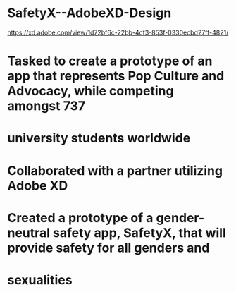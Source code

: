 # SafetyX--AdobeXD-Design
https://xd.adobe.com/view/1d72bf6c-22bb-4cf3-853f-0330ecbd27ff-4821/

# Tasked to create a prototype of an app that represents Pop Culture and Advocacy, while competing amongst 737
# university students worldwide

# Collaborated with a partner utilizing Adobe XD
# Created a prototype of a gender-neutral safety app, SafetyX, that will provide safety for all genders and
# sexualities
